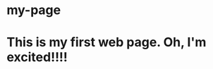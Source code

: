 # my-page
<html>
<head>
<title>My First Web Page</title>
</head>
<body>
<h1>This is my first web page. Oh, I'm excited!!!!</h1>
</body>
</html>
